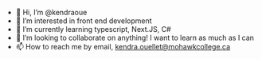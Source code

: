 - 👋 Hi, I’m @kendraoue
- 👀 I’m interested in front end development
- 🌱 I’m currently learning typescript, Next.JS, C#
- 💞️ I’m looking to collaborate on anything! I want to learn as much as I can
- 📫 How to reach me by email, kendra.ouellet@mohawkcollege.ca


